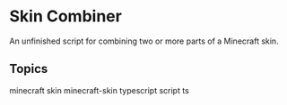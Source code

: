 # Skin Combiner

An unfinished script for combining two or more parts of a Minecraft skin.

## Topics

minecraft skin minecraft-skin typescript script ts
